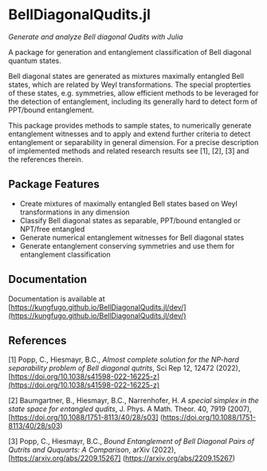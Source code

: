 # BellDiagonalQudits.jl

_Generate and analyze Bell diagonal Qudits with Julia_

A package for generation and entanglement classification of Bell diagonal quantum states.

Bell diagonal states are generated as mixtures maximally entangled Bell states, which are related by Weyl transformations. The special propterties of these states, e.g. symmetries, allow efficient methods to be leveraged for the detection of entanglement, including its generally hard to detect form of PPT/bound entanglement.

This package provides methods to sample states, to numerically generate entanglement witnesses and to apply and extend further criteria to detect entanglement or separability in general dimension. For a precise description of implemented methods and related research results see [1], [2], [3] and the references therein.

## Package Features

- Create mixtures of maximally entangled Bell states based on Weyl transformations in any dimension
- Classify Bell diagonal states as separable, PPT/bound entangled or NPT/free entangled
- Generate numerical entanglement witnesses for Bell diagonal states
- Generate entanglement conserving symmetries and use them for entanglement classification

## Documentation

Documentation is available at [https://kungfugo.github.io/BellDiagonalQudits.jl/dev/](https://kungfugo.github.io/BellDiagonalQudits.jl/dev/)

## References

[1] Popp, C., Hiesmayr, B.C., _Almost complete solution for the NP-hard separability problem of Bell diagonal qutrits_, Sci Rep 12, 12472 (2022), [https://doi.org/10.1038/s41598-022-16225-z](https://doi.org/10.1038/s41598-022-16225-z)

[2] Baumgartner, B., Hiesmayr, B.C., Narrenhofer, H. _A special simplex in the state space for entangled qudits_, J. Phys. A Math. Theor. 40, 7919 (2007), [https://doi.org/10.1088/1751-8113/40/28/s03] (https://doi.org/10.1088/1751-8113/40/28/s03)

[3] Popp, C., Hiesmayr, B.C., _Bound Entanglement of Bell Diagonal Pairs of Qutrits and Ququarts: A Comparison_, arXiv (2022), [https://arxiv.org/abs/2209.15267] (https://arxiv.org/abs/2209.15267)
